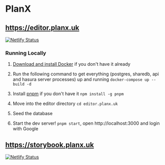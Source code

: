 # PlanX

## https://editor.planx.uk

[![Netlify Status](https://api.netlify.com/api/v1/badges/5856b13f-3fad-44ec-ae6c-2c6502df1356/deploy-status)](https://app.netlify.com/sites/planx-new/deploys)

### Running Locally

1. [Download and install Docker](https://docs.docker.com/get-docker/) if you don't have it already

2. Run the following command to get everything (postgres, sharedb, api and hasura server processes) up and running `docker-compose up --build -d`

3. Install [pnpm](https://github.com/pnpm/pnpm) if you don't have it `npm install -g pnpm`

4. Move into the editor directory `cd editor.planx.uk`

5. Seed the database

6. Start the dev server! `pnpm start`, open http://localhost:3000 and login with Google

## https://storybook.planx.uk

[![Netlify Status](https://api.netlify.com/api/v1/badges/59207299-9639-463c-b983-e78a4485e45b/deploy-status)](https://app.netlify.com/sites/planx-storybook/deploys)
